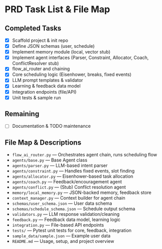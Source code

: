 # PRD Task List & File Map

## Completed Tasks
- [x] Scaffold project & init repo
- [x] Define JSON schemas (user, schedule)
- [x] Implement memory module (local, vector stub)
- [x] Implement agent interfaces (Parser, Constraint, Allocator, Coach, ConflictResolver stub)
- [x] flow_ai_router and chaining
- [x] Core scheduling logic (Eisenhower, breaks, fixed events)
- [x] LLM prompt templates & validator
- [x] Learning & feedback data model
- [x] Integration endpoints (file/API)
- [x] Unit tests & sample run

## Remaining
- [ ] Documentation & TODO maintenance

## File Map & Descriptions
- `flow_ai_router.py` — Orchestrates agent chain, runs scheduling flow
- `agents/base.py` — Base Agent class
- `agents/parser.py` — LLM-based intent parser
- `agents/constraint.py` — Handles fixed events, slot finding
- `agents/allocator.py` — Eisenhower-based task allocation
- `agents/coach.py` — Feedback/encouragement agent
- `agents/conflict.py` — (Stub) Conflict resolution agent
- `memory/local_memory.py` — JSON-backed memory, feedback store
- `context_manager.py` — Context builder for agent chain
- `schemas/user_schema.json` — User data schema
- `schemas/schedule_schema.json` — Schedule output schema
- `validators.py` — LLM response validation/cleaning
- `feedback.py` — Feedback data model, learning logic
- `integration.py` — File-based API endpoints
- `tests/` — Pytest unit tests for core, feedback, integration
- `sample_data/sample.json` — Example user data
- `README.md` — Usage, setup, and project overview
